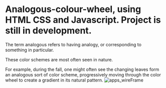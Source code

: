 # Analogous-colour-wheel, using HTML CSS and Javascript. Project is still in development.

The term analogous refers to having analogy, or corresponding to something in particular.

These color schemes are most often seen in nature. 

For example, during the fall, one might often see the changing leaves form an analogous sort of color scheme,
progressively moving through the color wheel to create a gradient in its natural pattern.
![apps_wireFrame](https://github.com/tadyPi/Analogous-colour-wheel/assets/129111332/04a07452-7b7c-4323-a17b-28c6b0d55f8d)
